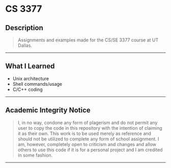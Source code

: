 # **CS 3377**
## Description
  > Assignments and examples made for the CS/SE 3377 course at UT Dallas.
___
## What I Learned
  - Unix architecture
  - Shell commands/usage
  - C/C++ coding
___
## Academic Integrity Notice
  > I, in no way, condone any form of plagerism and do not permit any user to copy the code in this repository with the intention of claiming it as their own. This work is to be used merely as reference and should not be utilized to complete any form of school assignment. I am, however, completely open to criticism and changes and allow others to use this code if it is for a personal project and I am credited in some fashion.
___
